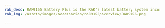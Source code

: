 ```yaml
---
rak_desc: RAK9155 Battery Plus is the RAK's latest battery system incorporating a solar charging system and status monitoring.
rak_img: /assets/images/accessories/rak9155/overview/RAK9155.png

---
```


<rk-redirect to="/Product-Categories/Accessories/RAK9155/Overview/" />
